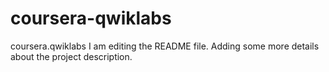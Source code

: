 # coursera-qwiklabs
coursera.qwiklabs
I am editing the README file. Adding some more details about the project description.
